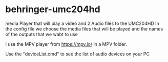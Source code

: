# behringer-umc204hd
media Player that will play a video and 2 Audio files to the UMC204HD
In the config file we choose the media files that will be played and the names of the outputs that we wabt to use

I use the MPV player from https://mpv.io/ in a MPV folder.

Use the "deviceList.cmd" to see the list of audio devices on your PC

